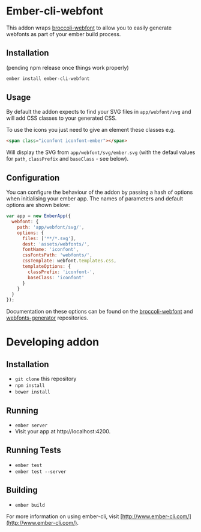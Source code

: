 # Ember-cli-webfont

This addon wraps [broccoli-webfont](https://github.com/sunflowerdeath/broccoli-webfont) to allow you to easily generate webfonts as part of your ember build process.

## Installation

(pending npm release once things work properly)

```js
ember install ember-cli-webfont
```

## Usage

By default the addon expects to find your SVG files in `app/webfont/svg` and will add CSS classes to your generated CSS.

To use the icons you just need to give an element these classes e.g.

```html
<span class="iconfont iconfont-ember"></span>
```

Will display the SVG from `app/webfont/svg/ember.svg` (with the defaul values for `path`, `classPrefix` and `baseClass` - see below).

## Configuration

You can configure the behaviour of the addon by passing a hash of options when initialising your ember app. The names of parameters and default options are shown below:

```js
var app = new EmberApp({
  webfont: {
    path: 'app/webfont/svg/',
    options: {
      files: ['**/*.svg'],
      dest: 'assets/webfonts/',
      fontName: 'iconfont',
      cssFontsPath: 'webfonts/',
      cssTemplate: webfont.templates.css,
      templateOptions: {
        classPrefix: 'iconfont-',
        baseClass: 'iconfont'
      }
    }
  }
});
```

Documentation on these options can be found on the [broccoli-webfont](https://github.com/sunflowerdeath/broccoli-webfont) and [webfonts-generator](https://github.com/sunflowerdeath/webfonts-generator#list-of-options) repositories.

# Developing addon

## Installation

* `git clone` this repository
* `npm install`
* `bower install`

## Running

* `ember server`
* Visit your app at http://localhost:4200.

## Running Tests

* `ember test`
* `ember test --server`

## Building

* `ember build`

For more information on using ember-cli, visit [http://www.ember-cli.com/](http://www.ember-cli.com/).
